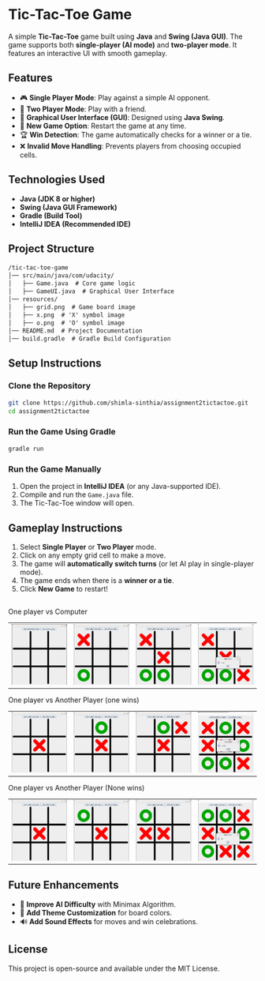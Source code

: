 # Tic-Tac-Toe Game

A simple **Tic-Tac-Toe** game built using **Java** and **Swing (Java GUI)**. The game supports both **single-player (AI mode)** and **two-player mode**. It features an interactive UI with smooth gameplay.

## Features
- 🎮 **Single Player Mode**: Play against a simple AI opponent.
- 👥 **Two Player Mode**: Play with a friend.
- 🎨 **Graphical User Interface (GUI)**: Designed using **Java Swing**.
- 🔄 **New Game Option**: Restart the game at any time.
- 🏆 **Win Detection**: The game automatically checks for a winner or a tie.
- ❌ **Invalid Move Handling**: Prevents players from choosing occupied cells.

## Technologies Used
- **Java (JDK 8 or higher)**
- **Swing (Java GUI Framework)**
- **Gradle (Build Tool)**
- **IntelliJ IDEA (Recommended IDE)**

## Project Structure
```
/tic-tac-toe-game
│── src/main/java/com/udacity/
│   ├── Game.java  # Core game logic
│   ├── GameUI.java  # Graphical User Interface
│── resources/
│   ├── grid.png  # Game board image
│   ├── x.png  # 'X' symbol image
│   ├── o.png  # 'O' symbol image
│── README.md  # Project Documentation
│── build.gradle  # Gradle Build Configuration
```

## Setup Instructions
### **Clone the Repository**
```sh
git clone https://github.com/shimla-sinthia/assignment2tictactoe.git
cd assignment2tictactoe
```
### **Run the Game Using Gradle**
```sh
gradle run
```
### **Run the Game Manually**
1. Open the project in **IntelliJ IDEA** (or any Java-supported IDE).
2. Compile and run the `Game.java` file.
3. The Tic-Tac-Toe window will open.

## Gameplay Instructions
1. Select **Single Player** or **Two Player** mode.
2. Click on any empty grid cell to make a move.
3. The game will **automatically switch turns** (or let AI play in single-player mode).
4. The game ends when there is a **winner or a tie**.
5. Click **New Game** to restart!

## 
<table>
  <tr> One player vs Computer</tr>
  <tr>
    <td><img src="AppPreview/home1.png" alt="Home Screen" width="250"></td>
    <td><img src="AppPreview/gameOnePlayer1.png" alt="Gameplay" width="250"></td>
    <td><img src="AppPreview/gameOnePlayer2.png" alt="Gameplay" width="250"></td>
    <td><img src="AppPreview/gameOnePlayer3.png" alt="Gameplay" width="250"></td>
  </tr>
</table>
<table>
  <tr> One player vs Another Player (one wins)</tr>
  <tr>
    <td><img src="AppPreview/gameTwoPlayer1.png" alt="Home Screen" width="250"></td>
    <td><img src="AppPreview/gameTwoPlayer2.png" alt="Gameplay" width="250"></td>
    <td><img src="AppPreview/gameTwoPlayer3.png" alt="Gameplay" width="250"></td>
    <td><img src="AppPreview/gameTwoPlayer9.png" alt="Gameplay" width="250"></td>
  </tr>
</table>
<table>
  <tr> One player vs Another Player (None wins)</tr>
   <tr>
    <td><img src="AppPreview/gameTwoPlayer2_1.png" alt="Home Screen" width="250"></td>
    <td><img src="AppPreview/gameTwoPlayer2_2.png" alt="Gameplay" width="250"></td>
    <td><img src="AppPreview/gameTwoPlayer2_3.png" alt="Gameplay" width="250"></td>
    <td><img src="AppPreview/gameTwoPlayer2_9.png" alt="Gameplay" width="250"></td>
  </tr>
</table>

## Future Enhancements
- 🤖 **Improve AI Difficulty** with Minimax Algorithm.
- 🎨 **Add Theme Customization** for board colors.
- 🔊 **Add Sound Effects** for moves and win celebrations.

## License
This project is open-source and available under the MIT License.

